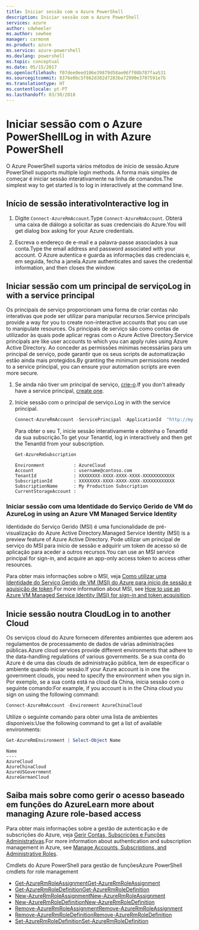 ```yaml
---
title: Iniciar sessão com o Azure PowerShell
description: Iniciar sessão com o Azure PowerShell
services: azure
author: sdwheeler
ms.author: sewhee
manager: carmonm
ms.product: azure
ms.service: azure-powershell
ms.devlang: powershell
ms.topic: conceptual
ms.date: 05/15/2017
ms.openlocfilehash: f07dee0eed106e39879d58ae06ff08b787faa531
ms.sourcegitcommit: 8376e0bc5f862d382d7283ba72990e3707591e7b
ms.translationtype: HT
ms.contentlocale: pt-PT
ms.lasthandoff: 03/30/2018
---
```

# <a name="log-in-with-azure-powershell"></a><span data-ttu-id="ab57a-103">Iniciar sessão com o Azure PowerShell</span><span class="sxs-lookup"><span data-stu-id="ab57a-103">Log in with Azure PowerShell</span></span>

<span data-ttu-id="ab57a-104">O Azure PowerShell suporta vários métodos de início de sessão.</span><span class="sxs-lookup"><span data-stu-id="ab57a-104">Azure PowerShell supports multiple login methods.</span></span> <span data-ttu-id="ab57a-105">A forma mais simples de começar é iniciar sessão interativamente na linha de comandos.</span><span class="sxs-lookup"><span data-stu-id="ab57a-105">The simplest way to get started is to log in interactively at the command line.</span></span>

## <a name="interactive-log-in"></a><span data-ttu-id="ab57a-106">Início de sessão interativo</span><span class="sxs-lookup"><span data-stu-id="ab57a-106">Interactive log in</span></span>

1. <span data-ttu-id="ab57a-107">Digite `Connect-AzureRmAccount`.</span><span class="sxs-lookup"><span data-stu-id="ab57a-107">Type `Connect-AzureRmAccount`.</span></span> <span data-ttu-id="ab57a-108">Obterá uma caixa de diálogo a solicitar as suas credenciais do Azure.</span><span class="sxs-lookup"><span data-stu-id="ab57a-108">You will get dialog box asking for your Azure credentials.</span></span>

2. <span data-ttu-id="ab57a-109">Escreva o endereço de e-mail e a palavra-passe associados à sua conta.</span><span class="sxs-lookup"><span data-stu-id="ab57a-109">Type the email address and password associated with your account.</span></span> <span data-ttu-id="ab57a-110">O Azure autentica e guarda as informações das credenciais e, em seguida, fecha a janela.</span><span class="sxs-lookup"><span data-stu-id="ab57a-110">Azure authenticates and saves the credential information, and then closes the window.</span></span>

## <a name="log-in-with-a-service-principal"></a><span data-ttu-id="ab57a-111">Iniciar sessão com um principal de serviço</span><span class="sxs-lookup"><span data-stu-id="ab57a-111">Log in with a service principal</span></span>

<span data-ttu-id="ab57a-112">Os principais de serviço proporcionam uma forma de criar contas não interativas que pode ser utilizar para manipular recursos.</span><span class="sxs-lookup"><span data-stu-id="ab57a-112">Service principals provide a way for you to create non-interactive accounts that you can use to manipulate resources.</span></span> <span data-ttu-id="ab57a-113">Os principais de serviço são como contas de utilizador às quais pode aplicar regras com o Azure Active Directory.</span><span class="sxs-lookup"><span data-stu-id="ab57a-113">Service principals are like user accounts to which you can apply rules using Azure Active Directory.</span></span> <span data-ttu-id="ab57a-114">Ao conceder as permissões mínimas necessárias para um principal de serviço, pode garantir que os seus scripts de automatização estão ainda mais protegidos.</span><span class="sxs-lookup"><span data-stu-id="ab57a-114">By granting the minimum permissions needed to a service principal, you can ensure your automation scripts are even more secure.</span></span>

1. <span data-ttu-id="ab57a-115">Se ainda não tiver um principal de serviço, [crie-o](create-azure-service-principal-azureps.md).</span><span class="sxs-lookup"><span data-stu-id="ab57a-115">If you don't already have a service principal, [create one](create-azure-service-principal-azureps.md).</span></span>

2. <span data-ttu-id="ab57a-116">Inicie sessão com o principal de serviço.</span><span class="sxs-lookup"><span data-stu-id="ab57a-116">Log in with the service principal.</span></span>

    ```powershell
    Connect-AzureRmAccount -ServicePrincipal -ApplicationId  "http://my-app" -Credential $pscredential -TenantId $tenantid
    ```

    <span data-ttu-id="ab57a-117">Para obter o seu T, inicie sessão interativamente e obtenha o TenantId da sua subscrição.</span><span class="sxs-lookup"><span data-stu-id="ab57a-117">To get your TenantId, log in interactively and then get the TenantId from your subscription.</span></span>

    ```powershell
    Get-AzureRmSubscription
    ```

    ```
    Environment           : AzureCloud
    Account               : username@contoso.com
    TenantId              : XXXXXXXX-XXXX-XXXX-XXXX-XXXXXXXXXXXX
    SubscriptionId        : XXXXXXXX-XXXX-XXXX-XXXX-XXXXXXXXXXXX
    SubscriptionName      : My Production Subscription
    CurrentStorageAccount :
    ```

### <a name="log-in-using-an-azure-vm-managed-service-identity"></a><span data-ttu-id="ab57a-118">Iniciar sessão com uma Identidade do Serviço Gerido de VM do Azure</span><span class="sxs-lookup"><span data-stu-id="ab57a-118">Log in using an Azure VM Managed Service Identity</span></span>

<span data-ttu-id="ab57a-119">Identidade do Serviço Gerido (MSI) é uma funcionalidade de pré-visualização do Azure Active Directory.</span><span class="sxs-lookup"><span data-stu-id="ab57a-119">Managed Service Identity (MSI) is a preview feature of Azure Active Directory.</span></span> <span data-ttu-id="ab57a-120">Pode utilizar um principal de serviço do MSI para início de sessão e adquirir um token de acesso só de aplicação para aceder a outros recursos.</span><span class="sxs-lookup"><span data-stu-id="ab57a-120">You can use an MSI service principal for sign-in, and acquire an app-only access token to access other resources.</span></span>

<span data-ttu-id="ab57a-121">Para obter mais informações sobre o MSI, veja [Como utilizar uma Identidade do Serviço Gerido de VM (MSI) do Azure para início de sessão e aquisição de token](/azure/active-directory/msi-how-to-get-access-token-using-msi).</span><span class="sxs-lookup"><span data-stu-id="ab57a-121">For more information about MSI, see [How to use an Azure VM Managed Service Identity (MSI) for sign-in and token acquisition](/azure/active-directory/msi-how-to-get-access-token-using-msi).</span></span>

## <a name="log-in-to-another-cloud"></a><span data-ttu-id="ab57a-122">Inicie sessão noutra Cloud</span><span class="sxs-lookup"><span data-stu-id="ab57a-122">Log in to another Cloud</span></span>

<span data-ttu-id="ab57a-123">Os serviços cloud do Azure fornecem diferentes ambientes que aderem aos regulamentos de processamento de dados de várias administrações públicas.</span><span class="sxs-lookup"><span data-stu-id="ab57a-123">Azure cloud services provide different environments that adhere to the data-handling regulations of various governments.</span></span> <span data-ttu-id="ab57a-124">Se a sua conta do Azure é de uma das clouds de administração pública, tem de especificar o ambiente quando iniciar sessão.</span><span class="sxs-lookup"><span data-stu-id="ab57a-124">If your Azure account is in one the government clouds, you need to specify the environment when you sign in.</span></span> <span data-ttu-id="ab57a-125">Por exemplo, se a sua conta está na cloud da China, inicia sessão com o seguinte comando:</span><span class="sxs-lookup"><span data-stu-id="ab57a-125">For example, if you account is in the China cloud you sign on using the following command:</span></span>

```powershell
Connect-AzureRmAccount -Environment AzureChinaCloud
```

<span data-ttu-id="ab57a-126">Utilize o seguinte comando para obter uma lista de ambientes disponíveis:</span><span class="sxs-lookup"><span data-stu-id="ab57a-126">Use the following command to get a list of available environments:</span></span>

```powershell
Get-AzureRmEnvironment | Select-Object Name
```

```
Name
----
AzureCloud
AzureChinaCloud
AzureUSGovernment
AzureGermanCloud
```

## <a name="learn-more-about-managing-azure-role-based-access"></a><span data-ttu-id="ab57a-127">Saiba mais sobre como gerir o acesso baseado em funções do Azure</span><span class="sxs-lookup"><span data-stu-id="ab57a-127">Learn more about managing Azure role-based access</span></span>

<span data-ttu-id="ab57a-128">Para obter mais informações sobre a gestão de autenticação e de subscrições do Azure, veja [Gerir Contas, Subscrições e Funções Administrativas](/azure/active-directory/role-based-access-control-configure).</span><span class="sxs-lookup"><span data-stu-id="ab57a-128">For more information about authentication and subscription management in Azure, see [Manage Accounts, Subscriptions, and Administrative Roles](/azure/active-directory/role-based-access-control-configure).</span></span>

<span data-ttu-id="ab57a-129">Cmdlets do Azure PowerShell para gestão de funções</span><span class="sxs-lookup"><span data-stu-id="ab57a-129">Azure PowerShell cmdlets for role management</span></span>

* [<span data-ttu-id="ab57a-130">Get-AzureRmRoleAssignment</span><span class="sxs-lookup"><span data-stu-id="ab57a-130">Get-AzureRmRoleAssignment</span></span>](/powershell/module/AzureRM.Resources/Get-AzureRmRoleAssignment)
* [<span data-ttu-id="ab57a-131">Get-AzureRmRoleDefinition</span><span class="sxs-lookup"><span data-stu-id="ab57a-131">Get-AzureRmRoleDefinition</span></span>](/powershell/module/AzureRM.Resources/Get-AzureRmRoleDefinition)
* [<span data-ttu-id="ab57a-132">New-AzureRmRoleAssignment</span><span class="sxs-lookup"><span data-stu-id="ab57a-132">New-AzureRmRoleAssignment</span></span>](/powershell/module/AzureRM.Resources/New-AzureRmRoleAssignment)
* [<span data-ttu-id="ab57a-133">New-AzureRmRoleDefinition</span><span class="sxs-lookup"><span data-stu-id="ab57a-133">New-AzureRmRoleDefinition</span></span>](/powershell/module/AzureRM.Resources/New-AzureRmRoleDefinition)
* [<span data-ttu-id="ab57a-134">Remove-AzureRmRoleAssignment</span><span class="sxs-lookup"><span data-stu-id="ab57a-134">Remove-AzureRmRoleAssignment</span></span>](/powershell/module/AzureRM.Resources/Remove-AzureRmRoleAssignment)
* [<span data-ttu-id="ab57a-135">Remove-AzureRmRoleDefinition</span><span class="sxs-lookup"><span data-stu-id="ab57a-135">Remove-AzureRmRoleDefinition</span></span>](/powershell/module/AzureRM.Resources/Remove-AzureRmRoleDefinition)
* [<span data-ttu-id="ab57a-136">Set-AzureRmRoleDefinition</span><span class="sxs-lookup"><span data-stu-id="ab57a-136">Set-AzureRmRoleDefinition</span></span>](/powershell/moduel/AzureRM.Resources/Set-AzureRmRoleDefinition)
